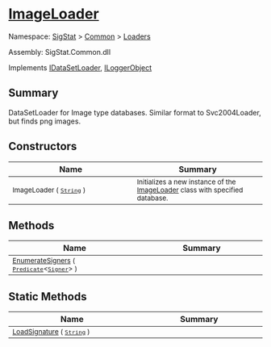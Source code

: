 # [ImageLoader](./ImageLoader.md)

Namespace: [SigStat]() > [Common](./../README.md) > [Loaders](./README.md)

Assembly: SigStat.Common.dll

Implements [IDataSetLoader](./IDataSetLoader.md), [ILoggerObject](./../ILoggerObject.md)

## Summary
DataSetLoader for Image type databases.  Similar format to Svc2004Loader, but finds png images.

## Constructors

| Name<a href="#"><img width=475></a> | Summary<a href="#"><img width=475></a> | 
| --- | --- | 
| <sub>ImageLoader ( [`String`](https://docs.microsoft.com/en-us/dotnet/api/System.String) )</sub>| <sub>Initializes a new instance of the [ImageLoader](https://github.com/hargitomi97/sigstat/blob/master/docs/md/SigStat/Common/Loaders/ImageLoader.md) class with specified database.</sub>| <br>


## Methods

| Name<a href="#"><img width=475></a> | Summary<a href="#"><img width=475></a> | 
| --- | --- | 
| <sub>[EnumerateSigners](./Methods/ImageLoader-100663994.md) ( [`Predicate`](https://docs.microsoft.com/en-us/dotnet/api/System.Predicate-1)\<[`Signer`](./../Signer.md)> )</sub>| <sub></sub>| <br>


## Static Methods

| Name<a href="#"><img width=475></a> | Summary<a href="#"><img width=475></a> | 
| --- | --- | 
| <sub>[LoadSignature](./Methods/ImageLoader-100663995.md) ( [`String`](https://docs.microsoft.com/en-us/dotnet/api/System.String) )</sub>| <sub></sub>| <br>



